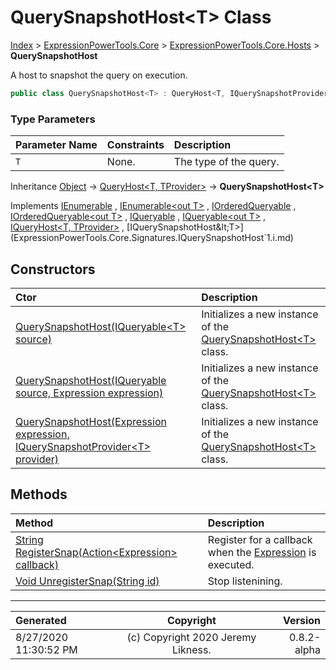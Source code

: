 ﻿# QuerySnapshotHost&lt;T> Class

[Index](../index.md) > [ExpressionPowerTools.Core](ExpressionPowerTools.Core.a.md) > [ExpressionPowerTools.Core.Hosts](ExpressionPowerTools.Core.Hosts.n.md) > **QuerySnapshotHost<T>**

A host to snapshot the query on execution.

```csharp
public class QuerySnapshotHost<T> : QueryHost<T, IQuerySnapshotProvider<T>>, IQuerySnapshotHost<T>
```

### Type Parameters

| Parameter Name | Constraints | Description |
| :-- | :-- | :-- |
| `T` | None. | The type of the query. |

Inheritance [Object](https://docs.microsoft.com/dotnet/api/system.object) → [QueryHost&lt;T, TProvider>](ExpressionPowerTools.Core.Hosts.QueryHost`2.cs.md) → **QuerySnapshotHost&lt;T>**

Implements  [IEnumerable](https://docs.microsoft.com/dotnet/api/system.collections.ienumerable) ,  [IEnumerable&lt;out T>](https://docs.microsoft.com/dotnet/api/system.collections.generic.ienumerable-1) ,  [IOrderedQueryable](https://docs.microsoft.com/dotnet/api/system.linq.iorderedqueryable) ,  [IOrderedQueryable&lt;out T>](https://docs.microsoft.com/dotnet/api/system.linq.iorderedqueryable-1) ,  [IQueryable](https://docs.microsoft.com/dotnet/api/system.linq.iqueryable) ,  [IQueryable&lt;out T>](https://docs.microsoft.com/dotnet/api/system.linq.iqueryable-1) ,  [IQueryHost&lt;T, TProvider>](ExpressionPowerTools.Core.Signatures.IQueryHost`2.i.md) ,  [IQuerySnapshotHost&lt;T>](ExpressionPowerTools.Core.Signatures.IQuerySnapshotHost`1.i.md) 

## Constructors

| Ctor | Description |
| :-- | :-- |
| [QuerySnapshotHost(IQueryable&lt;T> source)](ExpressionPowerTools.Core.Hosts.QuerySnapshotHost`1.ctor.md#querysnapshothostiqueryablet-source) | Initializes a new instance of the [QuerySnapshotHost&lt;T>](ExpressionPowerTools.Core.Hosts.QuerySnapshotHost`1.cs.md) class. |
| [QuerySnapshotHost(IQueryable source, Expression expression)](ExpressionPowerTools.Core.Hosts.QuerySnapshotHost`1.ctor.md#querysnapshothostiqueryable-source-expression-expression) | Initializes a new instance of the [QuerySnapshotHost&lt;T>](ExpressionPowerTools.Core.Hosts.QuerySnapshotHost`1.cs.md) class. |
| [QuerySnapshotHost(Expression expression, IQuerySnapshotProvider&lt;T> provider)](ExpressionPowerTools.Core.Hosts.QuerySnapshotHost`1.ctor.md#querysnapshothostexpression-expression-iquerysnapshotprovidert-provider) | Initializes a new instance of the [QuerySnapshotHost&lt;T>](ExpressionPowerTools.Core.Hosts.QuerySnapshotHost`1.cs.md) class. |
## Methods

| Method | Description |
| :-- | :-- |
| [String RegisterSnap(Action&lt;Expression> callback)](ExpressionPowerTools.Core.Hosts.QuerySnapshotHost`1.RegisterSnap.m.md) | Register for a callback when the [Expression](https://docs.microsoft.com/dotnet/api/system.linq.expressions.expression) is executed. |
| [Void UnregisterSnap(String id)](ExpressionPowerTools.Core.Hosts.QuerySnapshotHost`1.UnregisterSnap.m.md) | Stop listenining. |

---

| Generated | Copyright | Version |
| :-- | :-: | --: |
| 8/27/2020 11:30:52 PM | (c) Copyright 2020 Jeremy Likness. | 0.8.2-alpha |
